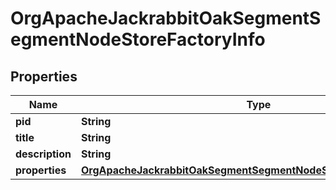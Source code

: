 

# OrgApacheJackrabbitOakSegmentSegmentNodeStoreFactoryInfo

## Properties

Name | Type | Description | Notes
------------ | ------------- | ------------- | -------------
**pid** | **String** |  |  [optional]
**title** | **String** |  |  [optional]
**description** | **String** |  |  [optional]
**properties** | [**OrgApacheJackrabbitOakSegmentSegmentNodeStoreFactoryProperties**](OrgApacheJackrabbitOakSegmentSegmentNodeStoreFactoryProperties.md) |  |  [optional]



